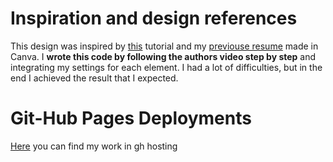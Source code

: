 # **Inspiration and design references**
This design was inspired by [this](https://youtu.be/zAVhHHS_IH4) tutorial and my [previouse resume](https://www.canva.com/design/DAEgUobQBDs/5g3Szmf1whSjIX_Zak9XMA/view?utm_content=DAEgUobQBDs&utm_campaign=designshare&utm_medium=link&utm_source=sharebutton) made in Canva.
I **wrote this code by following the authors video step by step** and integrating my settings for each element. I had a lot of difficulties, but in the end I achieved the result that I expected.
# Git-Hub Pages Deployments
[Here](https://lunali98.github.io/CSS-homework-CV/) you can find my work in gh hosting
